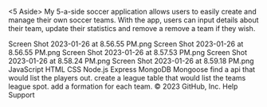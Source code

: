 <5 Aside>
My 5-a-side soccer application allows users to easily create and manage their own soccer teams. With the app, users can input details about their team, update their statistics and remove a remove a team if they wish.

<Screenshot>
Screen Shot 2023-01-26 at 8.56.55 PM.png
Screen Shot 2023-01-26 at 8.56.55 PM.png
Screen Shot 2023-01-26 at 8.57.53 PM.png
Screen Shot 2023-01-26 at 8.58.24 PM.png
Screen Shot 2023-01-26 at 8.59.18 PM.png

<Technologies Used>
JavaScript
HTML
CSS
Node.js
Express
MongoDB
Mongoose

<Getting Started>

<Next Steps>
find a api that would list the players out.
create a league table that would list the teams league spot.
add a formation for each team.
© 2023 GitHub, Inc.
Help
Support
